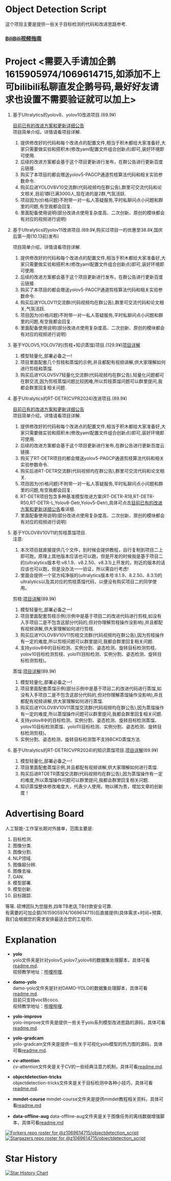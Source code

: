 # Object Detection Script
这个项目主要是提供一些关于目标检测的代码和改进思路参考.

### [BiliBili视频指南](https://github.com/z1069614715/objectdetection_script/blob/master/bilibili-guide.md)

# Project <需要入手请加企鹅1615905974/1069614715,如添加不上可bilibili私聊直发企鹅号码,最好好友请求也设置不需要验证就可以加上>
1. 基于Ultralytics的yolov8、yolov10改进项目.(69.9¥)
    
    [目前已有的改进方案和更新详细公告](https://github.com/z1069614715/objectdetection_script/blob/master/yolo-improve/yolov8v10-project.md)  
    项目简单介绍，详情请看项目详解.
    1. 提供修改好的代码和每个改进点的配置文件,相当于积木都给大家准备好,大家只需要做实验和搭积木(修改yaml配置文件组合创新点)即可,装好环境即可使用.
    2. 后续的改进方案都会基于这个项目更新进行发布，在群公告进行更新百度云链接.
    3. 购买了本项目的都会赠送yolov5-PAGCP通道剪枝算法代码和相关实验参数命令.
    4. 购买后进YOLOV8V10交流群(代码视频均在群公告),群里可交流代码和论文相关,目前1群已满3000人,现在进的是2群,气氛活跃.
    5. 项目因为(价格问题)不附带一对一私人答疑服务,平时私聊问点小问题和群里的问题,有空我都会回复.
    6. 里面配备使用说明(部分改进点使用复杂度高、二次创新、原创的模块都会有对应的视频进行说明)

2. 基于Ultralytics的yolov11改进项目.(69.9¥,购买过项目一的优惠至38.8¥,国庆后第一周(10.13前)发布)
     
    项目简单介绍，详情请看项目详解.
    1. 提供修改好的代码和每个改进点的配置文件,相当于积木都给大家准备好,大家只需要做实验和搭积木(修改yaml配置文件组合创新点)即可,装好环境即可使用.
    2. 后续的改进方案都会基于这个项目更新进行发布，在群公告进行更新百度云链接.
    3. 购买了本项目的都会赠送yolov5-PAGCP通道剪枝算法代码和相关实验参数命令.
    4. 购买后进YOLOV11交流群(代码视频均在群公告),群里可交流代码和论文相关,气氛活跃.
    5. 项目因为(价格问题)不附带一对一私人答疑服务,平时私聊问点小问题和群里的问题,有空我都会回复.
    6. 里面配备使用说明(部分改进点使用复杂度高、二次创新、原创的模块都会有对应的视频进行说明)

3. 基于YOLOV5,YOLOV7的(剪枝+知识蒸馏)项目.(129.9¥)[项目详解](https://github.com/z1069614715/objectdetection_script/blob/master/yolo-improve/yolov5v7-light.md)

    1. 模型轻量化,部署必备之一!
    2. 项目里面配套几个剪枝和蒸馏的示例,并且都配有视频讲解,供大家理解如何进行剪枝和蒸馏.
    3. 购买后进YOLOV5V7轻量化交流群(代码视频均在群公告),轻量化问题都可在群交流,因为剪枝蒸馏问题比较困难,所以剪枝蒸馏问题可以群里提问,我都会群里回复相关问题.

4. 基于Ultralytics的RT-DETR(CVPR2024)改进项目.(89.9¥)

    [目前已有的改进方案和更新详细公告](https://github.com/z1069614715/objectdetection_script/blob/master/yolo-improve/rtdetr-project.md)  
    项目简单介绍，详情请看项目详解.
    1. 提供修改好的代码和每个改进点的配置文件,相当于积木都给大家准备好,大家只需要做实验和搭积木(修改yaml配置文件组合创新点)即可,装好环境即可使用.
    2. 后续的改进方案都会基于这个项目更新进行发布,在群公告进行更新百度云链接.
    3. 购买了RT-DETR项目的都会赠送yolov5-PAGCP通道剪枝算法代码和相关实验参数命令.
    4. 购买后进RT-DETR交流群(代码视频均在群公告),群里可交流代码和论文相关.
    5. 项目因为(价格问题)不附带一对一私人答疑服务,平时私聊问点小问题和群里的问题,有空我都会回复.
    6. RT-DETR项目包含多种基准模型改进方案(RT-DETR-R18,RT-DETR-R50,RT-DETR-L,Yolov8-Detr,Yolov5-Detr),具体可点击[目前已有的改进方案和更新详细公告](https://github.com/z1069614715/objectdetection_script/blob/master/yolo-improve/rtdetr-project.md)看详细.
    7. 里面配备使用说明(部分改进点使用复杂度高、二次创新、原创的模块都会有对应的视频进行说明)

5. 基于YOLOV8V10V11的剪枝蒸馏项目.  
    注意:
    1. 本次项目就直接提供几个文件，到时候会提供教程，自行复制到项目二上即可跑，原理上其他版本应该也可以跑，但是开发的时候我是基于项目二的(ultralytics版本号:v8.1.9、v8.2.50、v8.3.1)上开发的，附近的版本的话应该也可以跑，但是没办法一一验证，所以需自行考虑!
    2. 里面会提供一个官方纯净版的(ultralytics版本号:8.1.9、8.2.50、8.3.1)的ultralytics以及其对应的剪枝蒸馏代码，以便没有购买项目二的同学使用。

    剪枝:[项目详解](https://github.com/z1069614715/objectdetection_script/blob/master/yolo-improve/yolov8-compress.md)(89.9¥)
    1. 模型轻量化,部署必备之一!
    2. 项目里面配套剪枝示例(示例中是基于项目二的改进代码进行剪枝,如没有入手项目二是不包含这部分代码的,但对你理解剪枝操作没影响),并且都配有视频讲解,供大家理解如何进行剪枝.
    3. 购买后进YOLOV8V10V11剪枝交流群(代码视频均在群公告),因为剪枝操作有一定的难度,所以剪枝问题可以群里提问,我都会群里回复相关问题.
    4. 支持yolov8中的目标检测、实例分割、姿态检测、旋转目标检测剪枝、yolov10目标检测剪枝、yolo11(目标检测、实例分割、姿态检测、旋转目标检测剪枝)。

    蒸馏:[项目详解](https://github.com/z1069614715/objectdetection_script/blob/master/yolo-improve/yolov8-distill.md)(89.9¥)
    1. 模型轻量化,部署必备之一!
    2. 项目里面配套蒸馏示例(部分示例中是基于项目二的改进代码进行蒸馏,如没有入手项目二是不包含这部分代码的,但对你理解蒸馏操作没影响),并且都配有视频讲解,供大家理解如何进行蒸馏.
    3. 购买后进YOLOV8V10V11蒸馏交流群(代码视频均在群公告),因为蒸馏操作有一定的难度,所以蒸馏操作问题可以群里提问,我都会群里回复相关问题.
    4. 支持yolov8中的目标检测、实例分割、姿态检测、旋转目标检测蒸馏、yolov10目标检测蒸馏、yolo11(目标检测、实例分割、姿态检测、旋转目标检测剪枝)。
    5. 实例分割、姿态检测、旋转目标检测暂不支持BCKD蒸馏方法.

6. 基于Ultralytics的RT-DETR(CVPR2024)的知识蒸馏项目.[项目详解](https://github.com/z1069614715/objectdetection_script/blob/master/yolo-improve/rtdetr-distill.md)(69.9¥)
    1. 模型轻量化,部署必备之一!
    2. 项目里面配套蒸馏示例,并且都配有视频讲解,供大家理解如何进行蒸馏.
    3. 购买后进RTDETR蒸馏交流群(代码视频均在群公告),因为蒸馏操作有一定的难度,所以蒸馏操作问题可以群里提问,我都会群里回复相关问题.
    4. 知识蒸馏整体修改难度大，代表少人使用，物以稀为贵，增加文章的创新度！

# Advertising Board
人工智能-工作室长期对外接单，范围主要是:
1. 目标检测.
2. 图像分类.
3. 图像分割.
4. NLP领域.
5. 图像超分辨.
6. 图像去噪.
7. GAN.
8. 模型部署.
9. 模型创新. 
10. 目标跟踪.

等等. 硕博团队为您服务,四年TB老店,TB付款安全可靠.  
有需要的可加企鹅(1615905974/1069614715)后直接提供(具体需求+时间+预算,我们会根据您的需求安排最适合您的工程师).  

# Explanation
- **yolo**  
    yolo文件夹是针对yolov5,yolov7,yolov8的数据集处理脚本，具体可看[readme.md](https://github.com/z1069614715/objectdetection_script/blob/master/yolo/readme.md).  
    视频教学地址：[哔哩哔哩](https://www.bilibili.com/video/BV1tM411a7it/).  

- **damo-yolo**  
    damo-yolo文件夹是针对DAMO-YOLO的数据集处理脚本，具体可看[readme.md](https://github.com/z1069614715/objectdetection_script/blob/master/damo-yolo/readme.md).  
    目前只支持voc转coco.  
    视频教学地址：[哔哩哔哩](https://www.bilibili.com/video/BV1M24y1v7Uf/).   

- **yolo-improve**  
    yolo-improve文件夹是提供一些关于yolo系列模型改进思路的源码，具体可看[readme.md](https://github.com/z1069614715/objectdetection_script/blob/master/yolo-improve/readme.md).   

- **yolo-gradcam**  
    yolo-gradcam文件夹是提供一些关于可视化yolo模型的热力图的源码，具体可看[readme.md](https://github.com/z1069614715/objectdetection_script/blob/master/yolo-gradcam/README.md).

- **cv-attention**  
    cv-attention文件夹是关于CV的一些经典注意力机制，具体可看[readme.md](https://github.com/z1069614715/objectdetection_script/blob/master/cv-attention/readme.md).

- **objectdetection-tricks**  
    objectdetection-tricks文件夹是关于目标检测中各种小技巧，具体可看[readme.md](https://github.com/z1069614715/objectdetection_script/blob/master/objectdetection-tricks/readme.md).

- **mmdet-course**
    mmdet-course文件夹是提供mmdet教程相关资料，具体可看[readme.md](https://github.com/z1069614715/objectdetection_script/blob/master/mmdet-course/readme.md)

- **data-offline-aug**
    data-offline-aug文件夹是关于图像任务的离线数据增强脚本，具体可看[readme.md](https://github.com/z1069614715/objectdetection_script/blob/master/data-offline-aug/readme.md)

[![Forkers repo roster for @z1069614715/objectdetection_script](https://reporoster.com/forks/z1069614715/objectdetection_script)](https://github.com/z1069614715/objectdetection_script/network/members)
[![Stargazers repo roster for @z1069614715/objectdetection_script](https://reporoster.com/stars/z1069614715/objectdetection_script)](https://github.com/z1069614715/objectdetection_script/stargazers)

# Star History

[![Star History Chart](https://api.star-history.com/svg?repos=z1069614715/objectdetection_script&type=Date)](https://star-history.com/#z1069614715/objectdetection_script&Date)

<a id="0"></a>